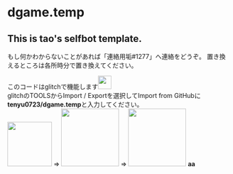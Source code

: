 # dgame.temp

## This is tao's selfbot template.

もし何かわからないことがあれば「連絡用垢#1277」へ連絡をどうぞ。
置き換えるところは各所時分で置き換えてください。

このコードはglitchで機能します<img src="https://logos-world.net/wp-content/uploads/2021/03/Glitch-Logo-2018-present.png" width="30"><br>
glitchのTOOLSからImport / Exportを選択してImport from GitHubに**tenyu0723/dgame.temp**と入力してください。<br><img src="https://media.discordapp.net/attachments/945460852356706326/955977942528299068/Screenshot_2022-03-23_08.54.15.png" width="100"> => <img src="https://media.discordapp.net/attachments/945460852356706326/955978790973112331/Screenshot_2022-03-23_08.58.17.png" width="130"> => <img src="https://media.discordapp.net/attachments/945460852356706326/955979153847513148/Screenshot_2022-03-23_08.59.45.png" width="130">
__aa__
